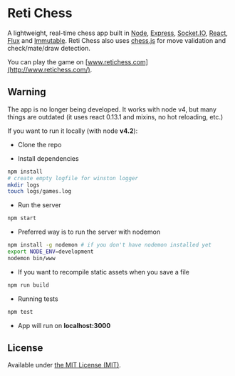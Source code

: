 Reti Chess
==========

A lightweight, real-time chess app built in [Node](http://nodejs.org/), [Express](http://expressjs.com/), [Socket.IO](http://socket.io/), [React](http://facebook.github.io/react/), [Flux](http://facebook.github.io/flux/) and [Immutable](http://facebook.github.io/immutable-js/). Reti Chess also uses [chess.js](https://github.com/jhlywa/chess.js) for move validation and check/mate/draw detection.

You can play the game on [www.retichess.com](http://www.retichess.com/).

Warning
-------

The app is no longer being developed.
It works with node v4, but many things are outdated (it uses react 0.13.1 and mixins, no hot reloading, etc.)

If you want to run it locally (with node **v4.2**):

* Clone the repo

* Install dependencies
```sh
npm install
# create empty logfile for winston logger
mkdir logs
touch logs/games.log
```

* Run the server
```sh
npm start
```

* Preferred way is to run the server with nodemon
```sh
npm install -g nodemon # if you don't have nodemon installed yet
export NODE_ENV=development
nodemon bin/www
```

* If you want to recompile static assets when you save a file
```sh
npm run build
```

* Running tests
```sh
npm test
```

* App will run on **localhost:3000**

License
-------

Available under [the MIT License (MIT)](./LICENSE.md).
